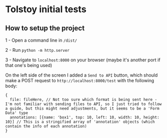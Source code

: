 # Tolstoy initial tests

## How to setup the project

1 - Open a command line in `/dist/`

2 - Run `python -m http.server`

3 - Navigate to `localhost:8000` on your browser (maybe it's another port if that one's being used)

On the left side of the screen I added a `Send to API` button, which should make a POST request to `http://localhost:8000/test` with the following body:

```
{
  file: fileHere, // Not too sure which format is being sent here - I'm not familiar with sending files to API, so I just tried to follow a guide, but this might need adjustments, but it seems to be a 'Form Data' type
  annotations: [{name: 'box1', top: 10, left: 10, width: 10, height: 10}] // This is a stringified array of 'annotation' objects (which contain the info of each annotation)
}
```
